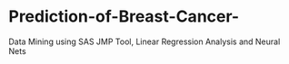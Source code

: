 # Prediction-of-Breast-Cancer-
Data Mining using SAS JMP Tool, Linear Regression Analysis and Neural Nets  
